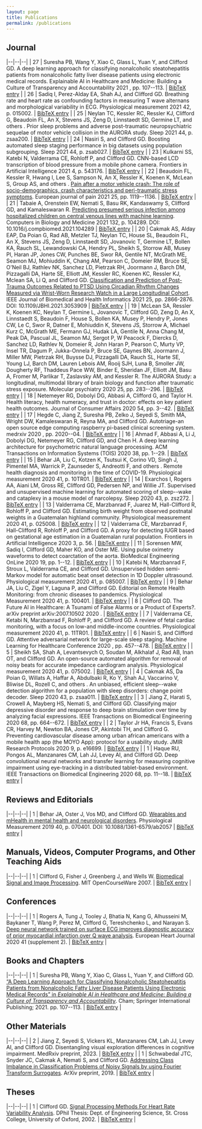 ```yaml
---
layout: page
title: Publications
permalink: /publications
---
```


## Journal

|--|--|--|
| 27 | Suresha PB, Wang Y, Xiao C, Glass L, Yuan Y, and Clifford GD. A deep learning approach for classifying nonalcoholic steatohepatitis patients from nonalcoholic fatty liver disease patients using electronic medical records. Explainable AI in Healthcare and Medicine: Building a Culture of Transparency and Accountability 2021 , pp. 107--113. | <a download="Suresha_2021_27.bib" href="data:application/txt,@article{suresha2021deep,    author = 'Suresha, Pradyumna Byappanahalli and Wang, Yunlong and Xiao, Cao and Glass, Lucas and Yuan, Yilian and Clifford, Gari D',    title = 'A deep learning approach for classifying nonalcoholic steatohepatitis patients from nonalcoholic fatty liver disease patients using electronic medical records',    journal = 'Explainable AI in Healthcare and Medicine: Building a Culture of Transparency and Accountability',    pages = '107--113',    year = '2021',    publisher = 'Springer'}">BibTeX entry</a> |
| 26 | Sadiq I, Perez-Alday EA, Shah AJ, and Clifford GD. Breathing rate and heart rate as confounding factors in measuring T wave alternans and morphological variability in ECG. Physiological measurement 2021 42, p. 015002. | <a download="Sadiq_2021_26.bib" href="data:application/txt,@article{sadiq2021breathing,    author = 'Sadiq, Ismail and Perez-Alday, Erick A and Shah, Amit J and Clifford, Gari D',    title = 'Breathing rate and heart rate as confounding factors in measuring T wave alternans and morphological variability in ECG',    journal = 'Physiological measurement',    volume = '42',    number = '1',    pages = '015002',    year = '2021',    publisher = 'IOP Publishing'}">BibTeX entry</a> |
| 25 | Neylan TC, Kessler RC, Ressler KJ, Clifford G, Beaudoin FL, An X, Stevens JS, Zeng D, Linnstaedt SD, Germine LT, and others . Prior sleep problems and adverse post-traumatic neuropsychiatric sequelae of motor vehicle collision in the AURORA study. Sleep 2021 44, p. zsaa200. | <a download="Neylan_2021_25.bib" href="data:application/txt,@article{neylan2021prior,    author = 'Neylan, Thomas C and Kessler, Ronald C and Ressler, Kerry J and Clifford, Gari and Beaudoin, Francesca L and An, Xinming and Stevens, Jennifer S and Zeng, Donglin and Linnstaedt, Sarah D and Germine, Laura T and others',    title = 'Prior sleep problems and adverse post-traumatic neuropsychiatric sequelae of motor vehicle collision in the AURORA study',    journal = 'Sleep',    volume = '44',    number = '3',    pages = 'zsaa200',    year = '2021',    publisher = 'Oxford University Press US'}">BibTeX entry</a> |
| 24 | Nasiri S, and Clifford GD. Boosting automated sleep staging performance in big datasets using population subgrouping. Sleep 2021 44, p. zsab027. | <a download="Nasiri_2021_24.bib" href="data:application/txt,@article{nasiri2021boosting,    author = 'Nasiri, Samaneh and Clifford, Gari D',    title = 'Boosting automated sleep staging performance in big datasets using population subgrouping',    journal = 'Sleep',    volume = '44',    number = '7',    pages = 'zsab027',    year = '2021',    publisher = 'Oxford University Press US'}">BibTeX entry</a> |
| 23 | Kulkarni SS, Katebi N, Valderrama CE, Rohloff P, and Clifford GD. CNN-based LCD transcription of blood pressure from a mobile phone camera. Frontiers in Artificial Intelligence 2021 4, p. 543176. | <a download="Kulkarni_2021_23.bib" href="data:application/txt,@article{kulkarni2021cnn,    author = 'Kulkarni, Samruddhi S and Katebi, Nasim and Valderrama, Camilo E and Rohloff, Peter and Clifford, Gari D',    title = 'CNN-based LCD transcription of blood pressure from a mobile phone camera',    journal = 'Frontiers in Artificial Intelligence',    volume = '4',    pages = '543176',    year = '2021',    publisher = 'Frontiers Media SA'}">BibTeX entry</a> |
| 22 | Beaudoin FL, Kessler R, Hwang I, Lee S, Sampson N, An X, Ressler K, Koenen K, McLean S, Group AS, and others . [Pain after a motor vehicle crash: The role of socio-demographics, crash characteristics and peri-traumatic stress symptoms](https://drive.google.com/file/d/1cBU1HVm0n6GceDPIpG9fPzITrrnfXbfh/view?usp=sharing). European journal of pain 2021 25, pp. 1119--1136. | <a download="Beaudoin_2021_22.bib" href="data:application/txt,@article{beaudoin2021pain,    author = 'Beaudoin, Francesca L and Kessler, RC and Hwang, I and Lee, S and Sampson, NA and An, X and Ressler, KJ and Koenen, KC and McLean, SA and Group, AURORA Study and others',    title = 'Pain after a motor vehicle crash: The role of socio-demographics, crash characteristics and peri-traumatic stress symptoms',    journal = 'European journal of pain',    volume = '25',    number = '5',    pages = '1119--1136',    year = '2021',    publisher = 'Wiley Online Library',    url = 'https://drive.google.com/file/d/1cBU1HVm0n6GceDPIpG9fPzITrrnfXbfh/view?usp=sharing'}">BibTeX entry</a> |
| 21 | Tabaie A, Orenstein EW, Nemati S, Basu RK, Kandaswamy S, Clifford GD, and Kamaleswaran R. [Predicting presumed serious infection among hospitalized children on central venous lines with machine learning](https://drive.google.com/file/d/1IS5JXJK3MeJNzjLpydjZtFYxr7I4tUad/view?usp=sharing). Computers in Biology and Medicine 2021 132, p. 104289. DOI: 10.1016/j.compbiomed.2021.104289 | <a download="Tabaie_2021_21.bib" href="data:application/txt,@article{TABAIE2021104289,    author = 'Tabaie, Azade and Orenstein, Evan W. and Nemati, Shamim and Basu, Rajit K. and Kandaswamy, Swaminathan and Clifford, Gari D. and Kamaleswaran, Rishikesan',    title = 'Predicting presumed serious infection among hospitalized children on central venous lines with machine learning',    journal = 'Computers in Biology and Medicine',    volume = '132',    pages = '104289',    year = '2021',    issn = '0010-4825',    doi = '10.1016/j.compbiomed.2021.104289',    url = 'https://drive.google.com/file/d/1IS5JXJK3MeJNzjLpydjZtFYxr7I4tUad/view?usp=sharing',    keywords = 'Machine learning, Infection, CLABSI, Predictive model, Sepsis'}">BibTeX entry</a> |
| 20 | Cakmak AS, Alday EAP, Da Poian G, Rad AB, Metzler TJ, Neylan TC, House SL, Beaudoin FL, An X, Stevens JS, Zeng D, Linnstaedt SD, Jovanovic T, Germine LT, Bollen KA, Rauch SL, Lewandowski CA, Hendry PL, Sheikh S, Storrow AB, Musey PI, Haran JP, Jones CW, Punches BE, Swor RA, Gentile NT, McGrath ME, Seamon MJ, Mohiuddin K, Chang AM, Pearson C, Domeier RM, Bruce SE, O'Neil BJ, Rathlev NK, Sanchez LD, Pietrzak RH, Joormann J, Barch DM, Pizzagalli DA, Harte SE, Elliott JM, Kessler RC, Koenen KC, Ressler KJ, Mclean SA, Li Q, and Clifford GD. [Classification and Prediction of Post-Trauma Outcomes Related to PTSD Using Circadian Rhythm Changes Measured via Wrist-Worn Research Watch in a Large Longitudinal Cohort](https://drive.google.com/file/d/1aCELfzT_Jl9PyP-eqOgDEwSKvzETK2I6/view?usp=sharing). IEEE Journal of Biomedical and Health Informatics 2021 25, pp. 2866-2876. DOI: 10.1109/JBHI.2021.3053909 | <a download="Cakmak_2021_20.bib" href="data:application/txt,@article{classification2020,    author = 'Cakmak, Ayse S. and Alday, Erick A. Perez and Da Poian, Giulia and Rad, Ali Bahrami and Metzler, Thomas J. and Neylan, Thomas C. and House, Stacey L. and Beaudoin, Francesca L. and An, Xinming and Stevens, Jennifer S. and Zeng, Donglin and Linnstaedt, Sarah D. and Jovanovic, Tanja and Germine, Laura T. and Bollen, Kenneth A. and Rauch, Scott L. and Lewandowski, Christopher A. and Hendry, Phyllis L. and Sheikh, Sophia and Storrow, Alan B. and Musey, Paul I. and Haran, John P. and Jones, Christopher W. and Punches, Brittany E. and Swor, Robert A. and Gentile, Nina T. and McGrath, Meghan E. and Seamon, Mark J. and Mohiuddin, Kamran and Chang, Anna M. and Pearson, Claire and Domeier, Robert M. and Bruce, Steven E. and O'Neil, Brian J. and Rathlev, Niels K. and Sanchez, Leon D. and Pietrzak, Robert H. and Joormann, Jutta and Barch, Deanna M. and Pizzagalli, Diego A. and Harte, Steven E. and Elliott, James M. and Kessler, Ronald C. and Koenen, Karestan C. and Ressler, Kerry J. and Mclean, Samuel A. and Li, Qiao and Clifford, Gari D.',    journal = 'IEEE Journal of Biomedical and Health Informatics',    title = 'Classification and Prediction of Post-Trauma Outcomes Related to PTSD Using Circadian Rhythm Changes Measured via Wrist-Worn Research Watch in a Large Longitudinal Cohort',    year = '2021',    volume = '25',    number = '8',    pages = '2866-2876',    doi = '10.1109/JBHI.2021.3053909',    url = 'https://drive.google.com/file/d/1aCELfzT\_Jl9PyP-eqOgDEwSKvzETK2I6/view?usp=sharing'}">BibTeX entry</a> |
| 19 | McLean SA, Ressler K, Koenen KC, Neylan T, Germine L, Jovanovic T, Clifford GD, Zeng D, An X, Linnstaedt S, Beaudoin F, House S, Bollen KA, Musey P, Hendry P, Jones CW, Le C, Swor R, Datner E, Mohiuddin K, Stevens JS, Storrow A, Michael Kurz C, McGrath ME, Fermann GJ, Hudak LA, Gentile N, Anna Chang M, Peak DA, Pascual JL, Seamon MJ, Sergot P, W Peacock F, Diercks D, Sanchez LD, Rathlev N, Domeier R, John Haran P, Pearson C, Murty VP, Insel TR, Dagum P, Jukka-Onnela P, Bruce SE, Gaynes BN, Joormann J, Miller MW, Pietrzak RH, Buysse DJ, Pizzagalli DA, Rauch SL, Harte SE, Young LJ, Barch DM, Lauren Lebois AM, Rooij SJH, Luna B, Smoller JW, Dougherty RF, Thaddeus Pace WW, Binder E, Sheridan JF, Elliott JM, Basu A, Fromer M, Parlikar T, Zaslavsky AM, and Kessler R. The AURORA Study: a longitudinal, multimodal library of brain biology and function after traumatic stress exposure. Molecular psychiatry 2020 25, pp. 283--296. | <a download="McLean_2020_19.bib" href="data:application/txt,@article{mclean2020aurora,    author = 'McLean, Samuel A and Ressler, Kerry and Koenen, Karestan Chase and Neylan, Thomas and Germine, Laura and Jovanovic, Tanja and Clifford, Gari D and Zeng, Donglin and An, Xinming and Linnstaedt, Sarah and Beaudoin, Francesca and House, Stacey and Bollen, Kenneth A and Musey, Paul and Hendry, Phyllis and Jones, Christopher W and Le, Christopherwandowski and Swor, Robert and Datner, Elizabeth and Mohiuddin, Kamran and Stevens, Jennifer S and Storrow, Alan and Michael Kurz, Christopher and McGrath, Meghan E and Fermann, Gregory J and Hudak, Lauren A and Gentile, Nina and Anna Chang, Marie and Peak, David A and Pascual, Jose L and Seamon, Mark J and Sergot, Paulina and W Peacock, Frank and Diercks, Deborah and Sanchez, Leon D and Rathlev, Niels and Domeier, Robert and John Haran, Patrick and Pearson, Claire and Murty, Vishnu P and Insel, Thomas R and Dagum, Paul and Jukka-Onnela, Pekka and Bruce, Steven E and Gaynes, Bradley N and Joormann, Jutta and Miller, Mark W and Pietrzak, Robert H and Buysse, Daniel J and Pizzagalli, Diego A and Rauch, Scott L and Harte, Steven E and Young, Larry J and Barch, Deanna M and Lauren Lebois, A M and van Rooij, Sanne J H and Luna, Beatriz and Smoller, Jordan W and Dougherty, Robert F and Thaddeus Pace, W W and Binder, Elisabeth and Sheridan, John F and Elliott, James M and Basu, Archana and Fromer, Menachem and Parlikar, Tushar and Zaslavsky, Alan M and Kessler, Ronald',    title = 'The AURORA Study: a longitudinal, multimodal library of brain biology and function after traumatic stress exposure',    journal = 'Molecular psychiatry',    volume = '25',    number = '2',    pages = '283--296',    year = '2020',    publisher = 'Nature Publishing Group UK London'}">BibTeX entry</a> |
| 18 | Netemeyer RG, Dobolyi DG, Abbasi A, Clifford G, and Taylor H. Health literacy, health numeracy, and trust in doctor: effects on key patient health outcomes. Journal of Consumer Affairs 2020 54, pp. 3--42. | <a download="Netemeyer_2020_18.bib" href="data:application/txt,@article{netemeyer2020health,    author = 'Netemeyer, Richard G and Dobolyi, David G and Abbasi, Ahmed and Clifford, Gari and Taylor, Herman',    title = 'Health literacy, health numeracy, and trust in doctor: effects on key patient health outcomes',    journal = 'Journal of Consumer Affairs',    volume = '54',    number = '1',    pages = '3--42',    year = '2020',    publisher = 'Wiley Online Library'}">BibTeX entry</a> |
| 17 | Hegde C, Jiang Z, Suresha PB, Zelko J, Seyedi S, Smith MA, Wright DW, Kamaleswaran R, Reyna MA, and Clifford GD. Autotriage-an open source edge computing raspberry pi-based clinical screening system. medrxiv 2020 , pp. 2020--04. | <a download="Hegde_2020_17.bib" href="data:application/txt,@article{hegde2020autotriage,    author = 'Hegde, Chaitra and Jiang, Zifan and Suresha, Pradyumna Byappanahalli and Zelko, Jacob and Seyedi, Salman and Smith, Monique A and Wright, David W and Kamaleswaran, Rishikesan and Reyna, Matt A and Clifford, Gari D',    title = 'Autotriage-an open source edge computing raspberry pi-based clinical screening system',    journal = 'medrxiv',    pages = '2020--04',    year = '2020',    publisher = 'Cold Spring Harbor Laboratory Press'}">BibTeX entry</a> |
| 16 | Ahmad F, Abbasi A, Li J, Dobolyi DG, Netemeyer RG, Clifford GD, and Chen H. A deep learning architecture for psychometric natural language processing. ACM Transactions on Information Systems (TOIS) 2020 38, pp. 1--29. | <a download="Ahmad_2020_16.bib" href="data:application/txt,@article{ahmad2020deep,    author = 'Ahmad, Faizan and Abbasi, Ahmed and Li, Jingjing and Dobolyi, David G and Netemeyer, Richard G and Clifford, Gari D and Chen, Hsinchun',    title = 'A deep learning architecture for psychometric natural language processing',    journal = 'ACM Transactions on Information Systems (TOIS)',    volume = '38',    number = '1',    pages = '1--29',    year = '2020',    publisher = 'ACM New York, NY, USA'}">BibTeX entry</a> |
| 15 | Behar JA, Liu C, Kotzen K, Tsutsui K, Corino VD, Singh J, Pimentel MA, Warrick P, Zaunseder S, Andreotti F, and others . Remote health diagnosis and monitoring in the time of COVID-19. Physiological measurement 2020 41, p. 10TR01. | <a download="Behar_2020_15.bib" href="data:application/txt,@article{behar2020remote,    author = 'Behar, Joachim A and Liu, Chengyu and Kotzen, Kevin and Tsutsui, Kenta and Corino, Valentina DA and Singh, Janmajay and Pimentel, Marco AF and Warrick, Philip and Zaunseder, Sebastian and Andreotti, Fernando and others',    title = 'Remote health diagnosis and monitoring in the time of COVID-19',    journal = 'Physiological measurement',    volume = '41',    number = '10',    pages = '10TR01',    year = '2020',    publisher = 'IOP Publishing'}">BibTeX entry</a> |
| 14 | Exarchos I, Rogers AA, Aiani LM, Gross RE, Clifford GD, Pedersen NP, and Willie JT. Supervised and unsupervised machine learning for automated scoring of sleep--wake and cataplexy in a mouse model of narcolepsy. Sleep 2020 43, p. zsz272. | <a download="Exarchos_2020_14.bib" href="data:application/txt,@article{exarchos2020supervised,    author = 'Exarchos, Ioannis and Rogers, Anna A and Aiani, Lauren M and Gross, Robert E and Clifford, Gari D and Pedersen, Nigel P and Willie, Jon T',    title = 'Supervised and unsupervised machine learning for automated scoring of sleep--wake and cataplexy in a mouse model of narcolepsy',    journal = 'Sleep',    volume = '43',    number = '5',    pages = 'zsz272',    year = '2020',    publisher = 'Oxford University Press US'}">BibTeX entry</a> |
| 13 | Valderrama CE, Marzbanrad F, Juarez M, Hall-Clifford R, Rohloff P, and Clifford GD. Estimating birth weight from observed postnatal weights in a Guatemalan highland community. Physiological measurement 2020 41, p. 025008. | <a download="Valderrama_2020_13.bib" href="data:application/txt,@article{valderrama2020estimating,    author = 'Valderrama, Camilo E and Marzbanrad, Faezeh and Juarez, Michel and Hall-Clifford, Rachel and Rohloff, Peter and Clifford, Gari D',    title = 'Estimating birth weight from observed postnatal weights in a Guatemalan highland community',    journal = 'Physiological measurement',    volume = '41',    number = '2',    pages = '025008',    year = '2020',    publisher = 'IOP Publishing'}">BibTeX entry</a> |
| 12 | Valderrama CE, Marzbanrad F, Hall-Clifford R, Rohloff P, and Clifford GD. A proxy for detecting IUGR based on gestational age estimation in a Guatemalan rural population. Frontiers in Artificial Intelligence 2020 3, p. 56. | <a download="Valderrama_2020_12.bib" href="data:application/txt,@article{valderrama2020proxy,    author = 'Valderrama, Camilo E and Marzbanrad, Faezeh and Hall-Clifford, Rachel and Rohloff, Peter and Clifford, Gari D',    title = 'A proxy for detecting IUGR based on gestational age estimation in a Guatemalan rural population',    journal = 'Frontiers in Artificial Intelligence',    volume = '3',    pages = '56',    year = '2020',    publisher = 'Frontiers Media SA'}">BibTeX entry</a> |
| 11 | Sorensen MW, Sadiq I, Clifford GD, Maher KO, and Oster ME. Using pulse oximetry waveforms to detect coarctation of the aorta. BioMedical Engineering OnLine 2020 19, pp. 1--12. | <a download="Sorensen_2020_11.bib" href="data:application/txt,@article{sorensen2020using,    author = 'Sorensen, Matthew W and Sadiq, Ismail and Clifford, Gari D and Maher, Kevin O and Oster, Matthew E',    title = 'Using pulse oximetry waveforms to detect coarctation of the aorta',    journal = 'BioMedical Engineering OnLine',    volume = '19',    number = '1',    pages = '1--12',    year = '2020',    publisher = 'BioMed Central'}">BibTeX entry</a> |
| 10 | Katebi N, Marzbanrad F, Stroux L, Valderrama CE, and Clifford GD. Unsupervised hidden semi-Markov model for automatic beat onset detection in 1D Doppler ultrasound. Physiological measurement 2020 41, p. 085007. | <a download="Katebi_2020_10.bib" href="data:application/txt,@article{katebi2020unsupervised,    author = 'Katebi, Nasim and Marzbanrad, Faezeh and Stroux, Lisa and Valderrama, Camilo E and Clifford, Gari D',    title = 'Unsupervised hidden semi-Markov model for automatic beat onset detection in 1D Doppler ultrasound',    journal = 'Physiological measurement',    volume = '41',    number = '8',    pages = '085007',    year = '2020',    publisher = 'IOP Publishing'}">BibTeX entry</a> |
| 9 | Behar JA, Liu C, Zigel Y, Laguna P, and Clifford GD. Editorial on Remote Health Monitoring: from chronic diseases to pandemics. Physiological Measurement 2020 41, p. 100401. | <a download="Behar_2020_9.bib" href="data:application/txt,@article{behar2020editorial,    author = 'Behar, Joachim A and Liu, Chengyu and Zigel, Yaniv and Laguna, Pablo and Clifford, Gari D',    title = 'Editorial on Remote Health Monitoring: from chronic diseases to pandemics',    journal = 'Physiological Measurement',    volume = '41',    number = '10',    pages = '100401',    year = '2020',    publisher = 'IOP Publishing'}">BibTeX entry</a> |
| 8 | Clifford GD. The Future AI in Healthcare: A Tsunami of False Alarms or a Product of Experts?. arXiv preprint arXiv:2007.10502 2020 . | <a download="Clifford_2020_8.bib" href="data:application/txt,@article{clifford2020future,    author = 'Clifford, Gari D',    title = 'The Future AI in Healthcare: A Tsunami of False Alarms or a Product of Experts?',    journal = 'arXiv preprint arXiv:2007.10502',    year = '2020'}">BibTeX entry</a> |
| 7 | Valderrama CE, Ketabi N, Marzbanrad F, Rohloff P, and Clifford GD. A review of fetal cardiac monitoring, with a focus on low-and middle-income countries. Physiological measurement 2020 41, p. 11TR01. | <a download="Valderrama_2020_7.bib" href="data:application/txt,@article{valderrama2020review,    author = 'Valderrama, Camilo E and Ketabi, Nasim and Marzbanrad, Faezeh and Rohloff, Peter and Clifford, Gari D',    title = 'A review of fetal cardiac monitoring, with a focus on low-and middle-income countries',    journal = 'Physiological measurement',    volume = '41',    number = '11',    pages = '11TR01',    year = '2020',    publisher = 'IOP Publishing'}">BibTeX entry</a> |
| 6 | Nasiri S, and Clifford GD. Attentive adversarial network for large-scale sleep staging. Machine Learning for Healthcare Conference 2020 , pp. 457--478. | <a download="Nasiri_2020_6.bib" href="data:application/txt,@inproceedings{nasiri2020attentive,    author = 'Nasiri, Samaneh and Clifford, Gari D',    title = 'Attentive adversarial network for large-scale sleep staging',    journal = 'Machine Learning for Healthcare Conference',    pages = '457--478',    year = '2020',    organization = 'PMLR'}">BibTeX entry</a> |
| 5 | Sheikh SA, Shah A, Levantsevych O, Soudan M, Alkhalaf J, Rad AB, Inan OT, and Clifford GD. An open-source automated algorithm for removal of noisy beats for accurate impedance cardiogram analysis. Physiological measurement 2020 41, p. 075002. | <a download="Sheikh_2020_5.bib" href="data:application/txt,@article{sheikh2020open,    author = 'Sheikh, Shafa-at Ali and Shah, Amit and Levantsevych, Oleksiy and Soudan, Majd and Alkhalaf, Jamil and Rad, Ali Bahrami and Inan, Omer T and Clifford, Gari D',    title = 'An open-source automated algorithm for removal of noisy beats for accurate impedance cardiogram analysis',    journal = 'Physiological measurement',    volume = '41',    number = '7',    pages = '075002',    year = '2020',    publisher = 'IOP Publishing'}">BibTeX entry</a> |
| 4 | Cakmak AS, Da Poian G, Willats A, Haffar A, Abdulbaki R, Ko Y, Shah AJ, Vaccarino V, Bliwise DL, Rozell C, and others . An unbiased, efficient sleep--wake detection algorithm for a population with sleep disorders: change point decoder. Sleep 2020 43, p. zsaa011. | <a download="Cakmak_2020_4.bib" href="data:application/txt,@article{cakmak2020unbiased,    author = 'Cakmak, Ayse S and Da Poian, Giulia and Willats, Adam and Haffar, Ammer and Abdulbaki, Rami and Ko, Yi-An and Shah, Amit J and Vaccarino, Viola and Bliwise, Donald L and Rozell, Christopher and others',    title = 'An unbiased, efficient sleep--wake detection algorithm for a population with sleep disorders: change point decoder',    journal = 'Sleep',    volume = '43',    number = '8',    pages = 'zsaa011',    year = '2020',    publisher = 'Oxford University Press US'}">BibTeX entry</a> |
| 3 | Jiang Z, Harati S, Crowell A, Mayberg HS, Nemati S, and Clifford GD. Classifying major depressive disorder and response to deep brain stimulation over time by analyzing facial expressions. IEEE Transactions on Biomedical Engineering 2020 68, pp. 664--672. | <a download="Jiang_2020_3.bib" href="data:application/txt,@article{jiang2020classifying,    author = 'Jiang, Zifan and Harati, Sahar and Crowell, Andrea and Mayberg, Helen S and Nemati, Shamim and Clifford, Gari D',    title = 'Classifying major depressive disorder and response to deep brain stimulation over time by analyzing facial expressions',    journal = 'IEEE Transactions on Biomedical Engineering',    volume = '68',    number = '2',    pages = '664--672',    year = '2020',    publisher = 'IEEE'}">BibTeX entry</a> |
| 2 | Taylor Jr HA, Francis S, Evans CR, Harvey M, Newton BA, Jones CP, Akintobi TH, and Clifford G. Preventing cardiovascular disease among urban african americans with a mobile health app (the MOYO App): protocol for a usability study. JMIR Research Protocols 2020 9, p. e16699. | <a download="Taylor_2020_2.bib" href="data:application/txt,@article{taylor2020preventing,    author = 'Taylor Jr, Herman A and Francis, Sherilyn and Evans, Chad Ray and Harvey, Marques and Newton, Brittney A and Jones, Camara P and Akintobi, Tabia Henry and Clifford, Gari',    title = 'Preventing cardiovascular disease among urban african americans with a mobile health app (the MOYO App): protocol for a usability study',    journal = 'JMIR Research Protocols',    volume = '9',    number = '7',    pages = 'e16699',    year = '2020',    publisher = 'JMIR Publications Inc., Toronto, Canada'}">BibTeX entry</a> |
| 1 | Haque RU, Pongos AL, Manzanares CM, Lah JJ, Levey AI, and Clifford GD. Deep convolutional neural networks and transfer learning for measuring cognitive impairment using eye-tracking in a distributed tablet-based environment. IEEE Transactions on Biomedical Engineering 2020 68, pp. 11--18. | <a download="Haque_2020_1.bib" href="data:application/txt,@article{haque2020deep,    author = 'Haque, Rafi U and Pongos, Alvince L and Manzanares, Cecelia M and Lah, James J and Levey, Allan I and Clifford, Gari D',    title = 'Deep convolutional neural networks and transfer learning for measuring cognitive impairment using eye-tracking in a distributed tablet-based environment',    journal = 'IEEE Transactions on Biomedical Engineering',    volume = '68',    number = '1',    pages = '11--18',    year = '2020',    publisher = 'IEEE'}">BibTeX entry</a> |

## Reviews and Editorials

|--|--|--|
| 1 | Behar JA, Oster J, Vos MD, and Clifford GD. [Wearables and mHealth in mental health and neurological disorders](https://doi.org/10.1088/1361-6579/ab2057). Physiological Measurement 2019 40, p. 070401. DOI: 10.1088/1361-6579/ab2057 | <a download="Behar_2019_1.bib" href="data:application/txt,@article{Behar2019,    author = 'Behar, Joachim A and Oster, Julien and Vos, Maarten De and Clifford, Gari D',    doi = '10.1088/1361-6579/ab2057',    url = 'https://doi.org/10.1088/1361-6579/ab2057',    year = '2019',    month = 'August',    publisher = '{IOP} Publishing',    volume = '40',    number = '7',    pages = '070401',    title = 'Wearables and mHealth in mental health and neurological disorders',    journal = 'Physiological Measurement'}">BibTeX entry</a> |

## Manuals, Videos, Computer Programs, and Other Teaching Aids

|--|--|--|
| 1 | Clifford G, Fisher J, Greenberg J, and Wells W. [Biomedical Signal and Image Processing](https://ocw.mit.edu/courses/hst-582j-biomedical-signal-and-image-processing-spring-2007/). MIT OpenCourseWare 2007. | <a download="Clifford_2007_1.bib" href="data:application/txt,@misc{BiomedicalSignalImageProcessingMIT,    Author = 'Clifford, Gari and Fisher, John and Greenberg, Julie and Wells, William',    Institution = 'MIT',    HowPublished = 'OpenCourseWare',    Year = '2007',    Title = 'Biomedical Signal and Image Processing',    url = 'https://ocw.mit.edu/courses/hst-582j-biomedical-signal-and-image-processing-spring-2007/'}">BibTeX entry</a> |

## Conferences

|--|--|--|
| 1 | Rogers A, Tung J, Tooley J, Bhatia N, Kang G, Alhusseini M, Baykaner T, Wang P, Perez M, Clifford G, Tereshchenko L, and Narayan S. [Deep neural network trained on surface ECG improves diagnostic accuracy of prior myocardial infarction over Q wave analysis](https://drive.google.com/file/d/1N10RPZoFJ0Mvs_0yymuWdGvRHihs9TW7/view?usp=sharing). European Heart Journal 2020 41 (supplement 2). | <a download="Rogers_2020_1.bib" href="data:application/txt,@Conference{DeepNeuralNetworkConference,    author = 'Rogers, A and Tung, J.S and Tooley, J and Bhatia, N.K and Kang, G and Alhusseini, M.I and Baykaner, T and Wang, P.J and Perez, M and Clifford, G and Tereshchenko, L and Narayan, S.M',    title = 'Deep neural network trained on surface ECG improves diagnostic accuracy of prior myocardial infarction over Q wave analysis',    year = '2020',    journal = 'European Heart Journal',    volume = '41 (supplement 2)',    url = 'https://drive.google.com/file/d/1N10RPZoFJ0Mvs\_0yymuWdGvRHihs9TW7/view?usp=sharing'}">BibTeX entry</a> |

## Books and Chapters

|--|--|--|
| 1 | Suresha PB, Wang Y, Xiao C, Glass L, Yuan Y, and Clifford GD. [“A Deep Learning Approach for Classifying Nonalcoholic Steatohepatitis Patients from Nonalcoholic Fatty Liver Disease Patients Using Electronic Medical Records” in *Explainable AI in Healthcare and Medicine: Building a Culture of Transparency and Accountability*](https://doi.org/10.1007/978-3-030-53352-6_10). Cham; Springer International Publishing; 2021. pp. 107--113. | <a download="Suresha_2021_1.bib" href="data:application/txt,@Inbook{Suresha2021,    author = 'Suresha, Pradyumna Byappanahalli and Wang, Yunlong and Xiao, Cao and Glass, Lucas and Yuan, Yilian and Clifford, Gari D.',    editor = 'Shaban-Nejad, Arash and Michalowski, Martin and Buckeridge, David L.',    title = 'A Deep Learning Approach for Classifying Nonalcoholic Steatohepatitis Patients from Nonalcoholic Fatty Liver Disease Patients Using Electronic Medical Records',    bookTitle = 'Explainable AI in Healthcare and Medicine: Building a Culture of Transparency and Accountability',    year = '2021',    publisher = 'Springer International Publishing',    address = 'Cham',    pages = '107--113',    abstract = 'Nonalcoholic Steatohepatitis (NASH), an advanced stage of Nonalcoholic Fatty Liver Disease (NAFLD) causes liver inflammation and can lead to cirrhosis. In this paper, we present a deep learning approach to identify patients at risk of developing NASH, given that they are suffering from NAFLD. For this, we created two sub cohorts within NASH (NASH suspected (NASH-S) and NASH biopsy-confirmed (NASH-B)) based on the availability of liver biopsy tests. We utilized medical codes from patient electronic medical records and augmented it with patient demographics to build a long short-term memory based NASH vs. NAFLD classifier. The model was trained and tested using five-fold cross-validation and compared with baseline models including XGBoost, random forest and logistic regression. An out-of-sample area under the precision-recall curve (AUPRC) of 0.61 was achieved in classifying NASH patients from NAFLD. When the same model was used to classify out-of-sample NASH-B cohort from NAFLD patients, a highest AUPRC of 0.53 was achieved which was better than other baseline methods.',    isbn = '978-3-030-53352-6',    doi = '10.1007/978-3-030-53352-6\_10',    url = 'https://doi.org/10.1007/978-3-030-53352-6\_10'}">BibTeX entry</a> |

## Other Materials

|--|--|--|
| 2 | Jiang Z, Seyedi S, Vickers KL, Manzanares CM, Lah JJ, Levey AI, and Clifford GD. Disentangling visual exploration differences in cognitive impairment. MedRxiv preprint, 2023. | <a download="Jiang_2023_2.bib" href="data:application/txt,@article{jiang2023disentangling,    author = 'Jiang, Zifan and Seyedi, Salman and Vickers, Kayci Lynne and Manzanares, Cecelia M and Lah, James J and Levey, Allan I and Clifford, Gari D',    title = 'Disentangling visual exploration differences in cognitive impairment',    howpublished = 'MedRxiv preprint',    pages = '2023--05',    year = '2023',    publisher = 'Cold Spring Harbor Laboratory Press'}">BibTeX entry</a> |
| 1 | Schwabedal JTC, Snyder JC, Cakmak A, Nemati S, and Clifford GD. [Addressing Class Imbalance in Classification Problems of Noisy Signals by using Fourier Transform Surrogates](https://drive.google.com/file/d/1WDHDDYawB3Gd-w-pnDluPBqKeahnxdU_/view?usp=sharing). ArXiv preprint, 2019. | <a download="Schwabedal_2019_1.bib" href="data:application/txt,@misc{schwabedal2019addressing,    author = 'Schwabedal, Justus T. C. and Snyder, John C. and Cakmak, Ayse and Nemati, Shamim and Clifford, Gari D.',    title = 'Addressing Class Imbalance in Classification Problems of Noisy Signals by using Fourier Transform Surrogates',    year = '2019',    eprint = '1806.08675',    HowPublished = 'ArXiv preprint',    archivePrefix = 'arXiv',    primaryClass = 'eess.SP',    url = 'https://drive.google.com/file/d/1WDHDDYawB3Gd-w-pnDluPBqKeahnxdU\_/view?usp=sharing'}">BibTeX entry</a> |

## Theses

|--|--|--|
| 1 | Clifford GD. [Signal Processing Methods For Heart Rate Variability Analysis](https://drive.google.com/open?id=1NEQclbCaYUQPwwRm1m1Fn7dCxWRi3HVm). DPhil Thesis: Dept. of Engineering Science, St. Cross College, University of Oxford, 2002. | <a download="Clifford_2002_1.bib" href="data:application/txt,@thesis{SignalProcessingMethods,    author = 'Clifford, Gari D.',    title = 'Signal Processing Methods For Heart Rate Variability Analysis',    school = 'Dept. of Engineering Science, St. Cross College, University of Oxford',    type = 'DPhil Thesis',    year = '2002',    url = 'https://drive.google.com/open?id=1NEQclbCaYUQPwwRm1m1Fn7dCxWRi3HVm'}">BibTeX entry</a> |
